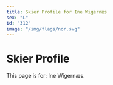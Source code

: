 ```yaml
---
title: Skier Profile for Ine Wigernæs
sex: "L"
id: "312"
image: "/img/flags/nor.svg" 
---
```


# Skier Profile

This page is for: Ine Wigernæs.
    